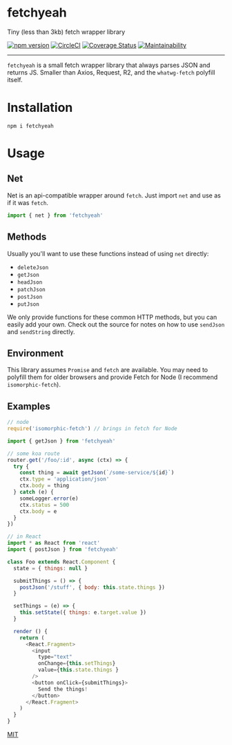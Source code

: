 # fetchyeah

Tiny (less than 3kb) fetch wrapper library

[![npm version](https://img.shields.io/npm/v/fetchyeah.svg)](https://npm.im/fetchyeah) [![CircleCI](https://circleci.com/gh/jane/fetchyeah.svg?style=svg)](https://circleci.com/gh/jane/fetchyeah) [![Coverage Status](https://coveralls.io/repos/github/jane/fetchyeah/badge.svg?branch=master)](https://coveralls.io/github/jane/fetchyeah?branch=master) [![Maintainability](https://api.codeclimate.com/v1/badges/081700f7a21958f070df/maintainability)](https://codeclimate.com/github/jane/fetchyeah/maintainability)

----

`fetchyeah` is a small fetch wrapper library that always parses JSON and returns
JS. Smaller than Axios, Request, R2, and the `whatwg-fetch` polyfill itself.

# Installation

`npm i fetchyeah`

# Usage

## Net

Net is an api-compatible wrapper around `fetch`. Just import `net` and use as if it was `fetch`.

```javascript
import { net } from 'fetchyeah'
```

## Methods

Usually you'll want to use these functions instead of using `net` directly:

* `deleteJson`
* `getJson`
* `headJson`
* `patchJson`
* `postJson`
* `putJson`

We only provide functions for these common HTTP methods, but you can easily add
your own. Check out the source for notes on how to use `sendJson` and
`sendString` directly.

## Environment

This library assumes `Promise` and `fetch` are available. You may need to
polyfill them for older browsers and provide Fetch for Node (I recommend
`isomorphic-fetch`).

## Examples

```javascript
// node
require('isomorphic-fetch') // brings in fetch for Node

import { getJson } from 'fetchyeah'

// some koa route
router.get('/foo/:id', async (ctx) => {
  try {
    const thing = await getJson(`/some-service/${id}`)
    ctx.type = 'application/json'
    ctx.body = thing
  } catch (e) {
    someLogger.error(e)
    ctx.status = 500
    ctx.body = e
  }
})

// in React
import * as React from 'react'
import { postJson } from 'fetchyeah'

class Foo extends React.Component {
  state = { things: null }

  submitThings = () => {
    postJson('/stuff', { body: this.state.things })
  }

  setThings = (e) => {
    this.setState({ things: e.target.value })
  }

  render () {
    return (
      <React.Fragment>
        <input
          type="text"
          onChange={this.setThings}
          value={this.state.things }
        />
        <button onClick={submitThings}>
          Send the things!
        </button>
      </React.Fragment>
    )
  }
}
```

[MIT](./LICENSE.md)
